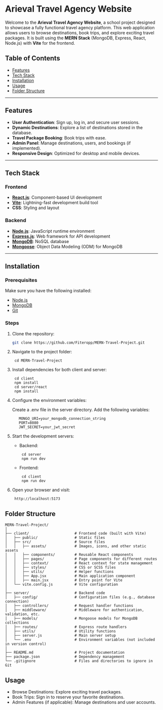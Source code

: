 
# Arieval Travel Agency Website 

Welcome to the **Arieval Travel Agency Website**, a school project designed to showcase a fully functional travel agency platform. This web application allows users to browse destinations, book trips, and explore exciting travel packages. It is built using the **MERN Stack** (MongoDB, Express, React, Node.js) with **Vite** for the frontend.

## Table of Contents
- [Features](#features)
- [Tech Stack](#tech-stack)
- [Installation](#installation)
- [Usage](#usage)
- [Folder Structure](#folder-structure)

---

## Features
- **User Authentication**: Sign up, log in, and secure user sessions.
- **Dynamic Destinations**: Explore a list of destinations stored in the database.
- **Travel Package Booking**: Book trips with ease.
- **Admin Panel**: Manage destinations, users, and bookings (if implemented).
- **Responsive Design**: Optimized for desktop and mobile devices.

---

## Tech Stack
### Frontend
- [**React.js**](https://react.dev/): Component-based UI development
- [**Vite**](https://vite.dev/): Lightning-fast development build tool
- **CSS**: Styling and layout

### Backend
- [**Node.js**](https://nodejs.org/en): JavaScript runtime environment
- [**Express.js**](https://expressjs.com/): Web framework for API development
- [**MongoDB**](https://www.mongodb.com/): NoSQL database
- [**Mongoose**](https://mongoosejs.com/): Object Data Modeling (ODM) for MongoDB

---

## Installation

### Prerequisites
Make sure you have the following installed:
- [Node.js](https://nodejs.org/)
- [MongoDB](https://www.mongodb.com/)
- [Git](https://git-scm.com/)

### Steps
1. Clone the repository:
   ```bash
   git clone https://github.com/Fiteropp/MERN-Travel-Project.git

2. Navigate to the project folder:

        cd MERN-Travel-Project

3. Install dependencies for both client and server:

        cd client
        npm install
        cd server/react
        npm install

4. Configure the environment variables:

      Create a .env file in the server directory.
      Add the following variables:
      
          MONGO_URI=your_mongodb_connection_string
          PORT=8080
          JWT_SECRET=your_jwt_secret

5. Start the development servers:

     - Backend:
    
            cd server
            npm run dev
    
     - Frontend:
    
            cd client
            npm run dev

6. Open your browser and visit:

        http://localhost:5173

## Folder Structure

    MERN-Travel-Project/
    │
    ├── client/                     # Frontend code (built with Vite)
    │   ├── public/                 # Static files
    │   ├── src/                    # Source files
    │   │   ├── assets/             # Images, icons, and other static assets
    │   │   ├── components/         # Reusable React components
    │   │   ├── pages/              # Page components for different routes
    │   │   ├── context/            # React context for state management
    │   │   ├── styles/             # CSS or SCSS files
    │   │   ├── utils/              # Helper functions
    │   │   ├── App.jsx             # Main application component
    │   │   ├── main.jsx            # Entry point for Vite
    │   └── vite.config.js          # Vite configuration
    │
    ├── server/                     # Backend code
    │   ├── config/                 # Configuration files (e.g., database connection)
    │   ├── controllers/            # Request handler functions
    │   ├── middleware/             # Middleware for authentication, validation, etc.
    │   ├── models/                 # Mongoose models for MongoDB collections
    │   ├── routes/                 # Express route handlers
    │   ├── utils/                  # Utility functions
    │   ├── server.js               # Main server setup
    │   └── .env                    # Environment variables (not included in version control)
    │
    ├── README.md                   # Project documentation
    ├── package.json                # Dependency management
    └── .gitignore                  # Files and directories to ignore in Git



## Usage

- Browse Destinations: Explore exciting travel packages.
- Book Trips: Sign in to reserve your favorite destinations.
- Admin Features (if applicable): Manage destinations and user accounts.

